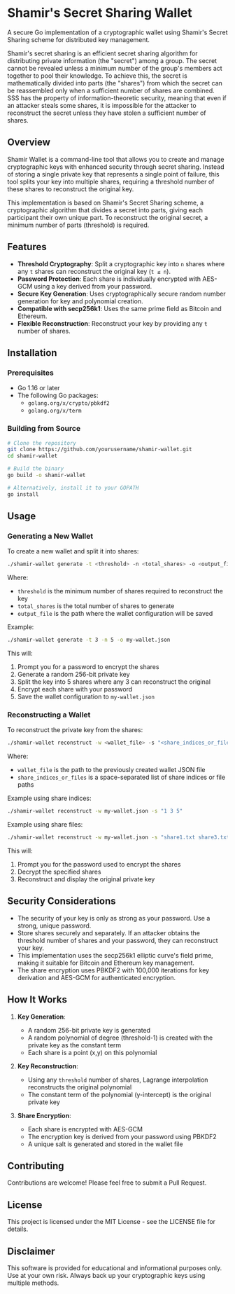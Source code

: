 # Shamir's Secret Sharing Wallet

A secure Go implementation of a cryptographic wallet using Shamir's Secret Sharing scheme for distributed key management.

Shamir's secret sharing is an efficient secret sharing algorithm for distributing private information (the "secret") among a group. The secret cannot be revealed unless a minimum number of the group's members act together to pool their knowledge. To achieve this, the secret is mathematically divided into parts (the "shares") from which the secret can be reassembled only when a sufficient number of shares are combined. SSS has the property of information-theoretic security, meaning that even if an attacker steals some shares, it is impossible for the attacker to reconstruct the secret unless they have stolen a sufficient number of shares.

## Overview

Shamir Wallet is a command-line tool that allows you to create and manage cryptographic keys with enhanced security through secret sharing. Instead of storing a single private key that represents a single point of failure, this tool splits your key into multiple shares, requiring a threshold number of these shares to reconstruct the original key.

This implementation is based on Shamir's Secret Sharing scheme, a cryptographic algorithm that divides a secret into parts, giving each participant their own unique part. To reconstruct the original secret, a minimum number of parts (threshold) is required.

## Features

- **Threshold Cryptography**: Split a cryptographic key into `n` shares where any `t` shares can reconstruct the original key (`t ≤ n`).
- **Password Protection**: Each share is individually encrypted with AES-GCM using a key derived from your password.
- **Secure Key Generation**: Uses cryptographically secure random number generation for key and polynomial creation.
- **Compatible with secp256k1**: Uses the same prime field as Bitcoin and Ethereum.
- **Flexible Reconstruction**: Reconstruct your key by providing any `t` number of shares.

## Installation

### Prerequisites

- Go 1.16 or later
- The following Go packages:
  - `golang.org/x/crypto/pbkdf2`
  - `golang.org/x/term`

### Building from Source

```bash
# Clone the repository
git clone https://github.com/yourusername/shamir-wallet.git
cd shamir-wallet

# Build the binary
go build -o shamir-wallet

# Alternatively, install it to your GOPATH
go install
```

## Usage

### Generating a New Wallet

To create a new wallet and split it into shares:

```bash
./shamir-wallet generate -t <threshold> -n <total_shares> -o <output_file>
```

Where:
- `threshold` is the minimum number of shares required to reconstruct the key
- `total_shares` is the total number of shares to generate
- `output_file` is the path where the wallet configuration will be saved

Example:
```bash
./shamir-wallet generate -t 3 -n 5 -o my-wallet.json
```

This will:
1. Prompt you for a password to encrypt the shares
2. Generate a random 256-bit private key
3. Split the key into 5 shares where any 3 can reconstruct the original
4. Encrypt each share with your password
5. Save the wallet configuration to `my-wallet.json`

### Reconstructing a Wallet

To reconstruct the private key from the shares:

```bash
./shamir-wallet reconstruct -w <wallet_file> -s "<share_indices_or_files>"
```

Where:
- `wallet_file` is the path to the previously created wallet JSON file
- `share_indices_or_files` is a space-separated list of share indices or file paths

Example using share indices:
```bash
./shamir-wallet reconstruct -w my-wallet.json -s "1 3 5"
```

Example using share files:
```bash
./shamir-wallet reconstruct -w my-wallet.json -s "share1.txt share3.txt share5.txt"
```

This will:
1. Prompt you for the password used to encrypt the shares
2. Decrypt the specified shares
3. Reconstruct and display the original private key

## Security Considerations

- The security of your key is only as strong as your password. Use a strong, unique password.
- Store shares securely and separately. If an attacker obtains the threshold number of shares and your password, they can reconstruct your key.
- This implementation uses the secp256k1 elliptic curve's field prime, making it suitable for Bitcoin and Ethereum key management.
- The share encryption uses PBKDF2 with 100,000 iterations for key derivation and AES-GCM for authenticated encryption.

## How It Works

1. **Key Generation**:
   - A random 256-bit private key is generated
   - A random polynomial of degree (threshold-1) is created with the private key as the constant term
   - Each share is a point (x,y) on this polynomial

2. **Key Reconstruction**:
   - Using any `threshold` number of shares, Lagrange interpolation reconstructs the original polynomial
   - The constant term of the polynomial (y-intercept) is the original private key

3. **Share Encryption**:
   - Each share is encrypted with AES-GCM
   - The encryption key is derived from your password using PBKDF2
   - A unique salt is generated and stored in the wallet file

## Contributing

Contributions are welcome! Please feel free to submit a Pull Request.

## License

This project is licensed under the MIT License - see the LICENSE file for details.

## Disclaimer

This software is provided for educational and informational purposes only. Use at your own risk. Always back up your cryptographic keys using multiple methods.
